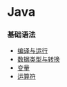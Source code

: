 # Java
### 基础语法
 * [编译与运行](basic/compileAndRun.md)
 * [数据类型与转换](basic/dataType.md)
 * [变量](basic/variable.md)
 * [运算符](basic/operator.md)